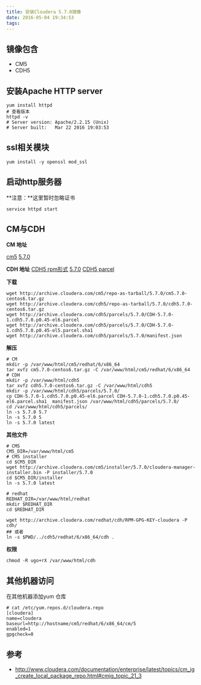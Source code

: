 ```yaml
---
title: 安装Cloudera 5.7.0镜像
date: 2016-05-04 19:34:53
tags:
---
```


## 镜像包含
* CM5
* CDH5

## 安装Apache HTTP server
```
yum install httpd
# 查看版本
httpd -v
# Server version: Apache/2.2.15 (Unix)
# Server built:   Mar 22 2016 19:03:53
```

## ssl相关模块
```
yum install -y openssl mod_ssl 
```

## 启动http服务器
**注意：**这里暂时忽略证书
```
service httpd start
```

## CM与CDH
**CM 地址**

[cm5](https://archive.cloudera.com/cm5/repo-as-tarball)  [5.7.0](http://archive.cloudera.com/cm5/repo-as-tarball/5.7.0/)

**CDH 地址**
[CDH5 rpm形式](http://archive.cloudera.com/cm5/repo-as-tarball/)  [5.7.0](http://archive.cloudera.com/cdh5/repo-as-tarball/5.7.0/)
[CDH5 parcel](http://archive.cloudera.com/cdh5/parcels/5.7.0/)

**下载**
```
wget http://archive.cloudera.com/cm5/repo-as-tarball/5.7.0/cm5.7.0-centos6.tar.gz
wget http://archive.cloudera.com/cdh5/repo-as-tarball/5.7.0/cdh5.7.0-centos6.tar.gz
wget http://archive.cloudera.com/cdh5/parcels/5.7.0/CDH-5.7.0-1.cdh5.7.0.p0.45-el6.parcel
wget http://archive.cloudera.com/cdh5/parcels/5.7.0/CDH-5.7.0-1.cdh5.7.0.p0.45-el5.parcel.sha1
wget http://archive.cloudera.com/cdh5/parcels/5.7.0/manifest.json
```

**解压**
```
# CM
mkdir -p /var/www/html/cm5/redhat/6/x86_64
tar xvfz cm5.7.0-centos6.tar.gz -C /var/www/html/cm5/redhat/6/x86_64
# CDH
mkdir -p /var/www/html/cdh5
tar xvfz cdh5.7.0-centos6.tar.gz -C /var/www/html/cdh5
mkdir -p /var/www/html/cdh5/parcels/5.7.0/
cp CDH-5.7.0-1.cdh5.7.0.p0.45-el6.parcel CDH-5.7.0-1.cdh5.7.0.p0.45-el6.parcel.sha1  manifest.json /var/www/html/cdh5/parcels/5.7.0/
cd /var/www/html/cdh5/parcels/
ln -s 5.7.0 5.7
ln -s 5.7.0 5
ln -s 5.7.0 latest
```

**其他文件**
```
# CM5
CM5_DIR=/var/www/html/cm5
# CM5 installer
cd $CM5_DIR
wget http://archive.cloudera.com/cm5/installer/5.7.0/cloudera-manager-installer.bin -P installer/5.7.0
cd $CM5_DIR/installer
ln -s 5.7.0 latest

# redhat
REDHAT_DIR=/var/www/html/redhat
mkdir $REDHAT_DIR
cd $REDHAT_DIR

wget http://archive.cloudera.com/redhat/cdh/RPM-GPG-KEY-cloudera -P cdh/
## 或者
ln -s $PWD/../cdh5/redhat/6/x86_64/cdh .
```

**权限**
```
chmod -R ugo+rX /var/www/html/cdh
```


## 其他机器访问
在其他机器添加yum 仓库
```
# cat /etc/yum.repos.d/cloudera.repo
[cloudera]
name=cloudera
baseurl=http://hostname/cm5/redhat/6/x86_64/cm/5
enabled=1
gpgcheck=0 
```

## 参考
* http://www.cloudera.com/documentation/enterprise/latest/topics/cm_ig_create_local_package_repo.html#cmig_topic_21_3





